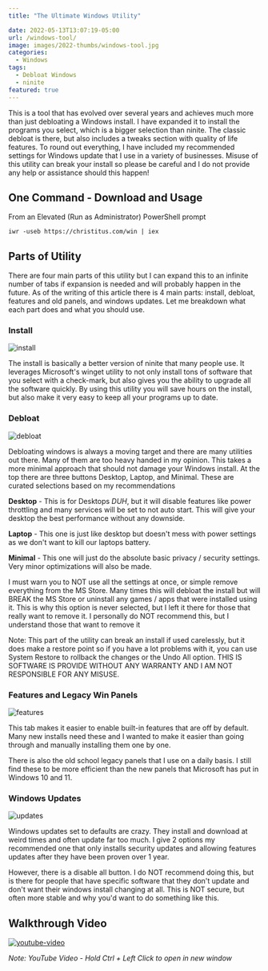 ```yaml
---
title: "The Ultimate Windows Utility"

date: 2022-05-13T13:07:19-05:00
url: /windows-tool/
image: images/2022-thumbs/windows-tool.jpg
categories:
  - Windows
tags:
  - Debloat Windows
  - ninite
featured: true
---
```

This is a tool that has evolved over several years and achieves much more than just debloating a Windows install. I have expanded it to install the programs you select, which is a bigger selection than ninite. The classic debloat is there, but also includes a tweaks section with quality of life features. To round out everything, I have included my recommended settings for Windows update that I use in a variety of businesses. Misuse of this utility can break your install so please be careful and I do not provide any help or assistance should this happen! 
<!--more-->

## One Command - Download and Usage

From an Elevated (Run as Administrator) PowerShell prompt

```
iwr -useb https://christitus.com/win | iex
```

## Parts of Utility

There are four main parts of this utility but I can expand this to an infinite number of tabs if expansion is needed and will probably happen in the future. As of the writing of this article there is 4 main parts: install, debloat, features and old panels, and windows updates. Let me breakdown what each part does and what you should use. 

### Install

![install](/images/2022/winutil/screen-install.png)

The install is basically a better version of ninite that many people use. It leverages Microsoft's winget utility to not only install tons of software that you select with a check-mark, but also gives you the ability to upgrade all the software quickly. By using this utility you will save hours on the install, but also make it very easy to keep all your programs up to date. 

### Debloat 

![debloat](/images/2022/winutil/screen-debloat.png)

Debloating windows is always a moving target and there are many utilities out there. Many of them are too heavy handed in my opinion. This takes a more minimal approach that should not damage your Windows install. At the top there are three buttons Desktop, Laptop, and Minimal. These are curated selections based on my recommendations

**Desktop** - This is for Desktops *DUH*, but it will disable features like power throttling and many services will be set to not auto start. This will give your desktop the best performance without any downside. 

**Laptop** - This one is just like desktop but doesn't mess with power settings as we don't want to kill our laptops battery. 

**Minimal** - This one will just do the absolute basic privacy / security settings. Very minor optimizations will also be made. 

I must warn you to NOT use all the settings at once, or simple remove everything from the MS Store. Many times this will debloat the install but will BREAK the MS Store or uninstall any games / apps that were installed using it. This is why this option is never selected, but I left it there for those that really want to remove it. I personally do NOT recommend this, but I understand those that want to remove it

Note: This part of the utility can break an install if used carelessly, but it does make a restore point so if you have a lot problems with it, you can use System Restore to rollback the changes or the Undo All option. THIS IS SOFTWARE IS PROVIDE WITHOUT ANY WARRANTY AND I AM NOT RESPONSIBLE FOR ANY MISUSE. 

### Features and Legacy Win Panels

![features](/images/2022/winutil/screen-features.png)

This tab makes it easier to enable built-in features that are off by default. Many new installs need these and I wanted to make it easier than going through and manually installing them one by one. 

There is also the old school legacy panels that I use on a daily basis. I still find these to be more efficient than the new panels that Microsoft has put in Windows 10 and 11. 

### Windows Updates

![updates](/images/2022/winutil/screen-updates.png)

Windows updates set to defaults are crazy. They install and download at weird times and often update far too much. I give 2 options my recommended one that only installs security updates and allowing features updates after they have been proven over 1 year. 

However, there is a disable all button. I do NOT recommend doing this, but is there for people that have specific software that they don't update and don't want their windows install changing at all. This is NOT secure, but often more stable and why you'd want to do something like this. 

## Walkthrough Video

[![youtube-video](https://img.youtube.com/vi/tPRv-ATUBe4/0.jpg)](https://www.youtube.com/watch?v=tPRv-ATUBe4)

_Note: YouTube Video - Hold Ctrl + Left Click to open in new window_
